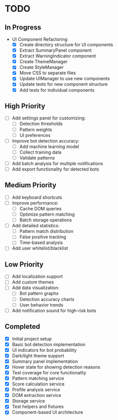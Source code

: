 # TODO

## In Progress
- UI Component Refactoring
  - [x] Create directory structure for UI components
  - [x] Extract SummaryPanel component
  - [x] Extract WarningIndicator component
  - [x] Create ThemeManager
  - [x] Create StyleManager
  - [x] Move CSS to separate files
  - [x] Update UIManager to use new components
  - [x] Update tests for new component structure
  - [x] Add tests for individual components

## High Priority
- [ ] Add settings panel for customizing:
  - [ ] Detection thresholds
  - [ ] Pattern weights
  - [ ] UI preferences
- [ ] Improve bot detection accuracy:
  - [ ] Add machine learning model
  - [ ] Collect training data
  - [ ] Validate patterns
- [ ] Add batch analysis for multiple notifications
- [ ] Add export functionality for detected bots

## Medium Priority
- [ ] Add keyboard shortcuts
- [ ] Improve performance:
  - [ ] Cache DOM queries
  - [ ] Optimize pattern matching
  - [ ] Batch storage operations
- [ ] Add detailed statistics:
  - [ ] Pattern match distribution
  - [ ] False positive tracking
  - [ ] Time-based analysis
- [ ] Add user whitelist/blacklist

## Low Priority
- [ ] Add localization support
- [ ] Add custom themes
- [ ] Add data visualization:
  - [ ] Bot pattern graphs
  - [ ] Detection accuracy charts
  - [ ] User behavior trends
- [ ] Add notification sound for high-risk bots

## Completed
- [x] Initial project setup
- [x] Basic bot detection implementation
- [x] UI indicators for bot probability
- [x] Dark/light theme support
- [x] Summary panel implementation
- [x] Hover state for showing detection reasons
- [x] Test coverage for core functionality
- [x] Pattern matching service
- [x] Score calculation service
- [x] Profile analysis service
- [x] DOM extraction service
- [x] Storage service
- [x] Test helpers and fixtures
- [x] Component-based UI architecture 